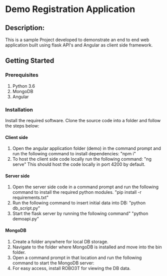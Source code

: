 # Demo Registration Application

## Description:

This is a sample Project developed to demonstrate an end to end web application built using flask API's and Angular as client side framework.

## Getting Started

### Prerequisites

1. Python 3.6
2. MongoDB
3. Angular

### Installation

Install the required software.
Clone the source code into a folder and follow the steps below:

#### Client side

1. Open the angular application folder (demo) in the command prompt and run the following command to install dependencies:
	"npm i"
2. To host the client side code locally run the following command:
	"ng serve"
	This should host the code locally in port 4200 by default.

#### Server side

1. Open the server side code in a command prompt and run the following command to install the required python modules.
	"pip install -r requirements.txt"
2. Run the following command to insert initial data into DB:
	"python db_script.py"
3. Start the flask server by running the following command"
	"python demoapi.py"
	
#### MongoDB

1. Create a folder anywhere for local DB storage.
2. Navigate to the folder where MongoDB is installed and move into the bin folder.
3. Open a command prompt in that location and run the following command to start the MongoDB server:
4. For easy access, install ROBO3T for viewing the DB data.
